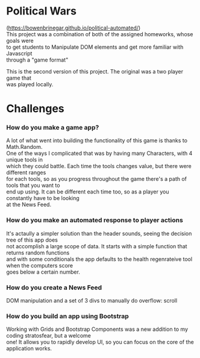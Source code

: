 # Political Wars

(https://bowenbrinegar.github.io/political-automated/) \
This project was a combination of both of the assigned homeworks, whose goals were \
to get students to Manipulate DOM elements and get more familiar with Javascript \
through a "game format"

This is the second version of this project. The original was a two player game that \
was played locally. 

# Challenges

### How do you make a game app?
A lot of what went into building the functionality of this game is thanks to Math.Random. \
One of the ways I complicated that was by having many Characters, with 4 unique tools in \
which they could battle. Each time the tools changes value, but there were different ranges \
for each tools, so as you progress throughout the game there's a path of tools that you want to \
end up using. It can be different each time too, so as a player you constantly have to be looking \
at the News Feed.

### How do you make an automated response to player actions
It's actaully a simpler solution than the header sounds, seeing the decision tree of this app does \
not accomplish a large scope of data. It starts with a simple function that returns random functions \
and with some conditionals the app defaults to the health regenrateive tool when the computers score \
goes below a certain number.

### How do you create a News Feed
DOM manipulation and a set of 3 divs to manually do overflow: scroll

### How do you build an app using Bootstrap
Working with Grids and Bootstrap Components was a new addition to my coding stratosfear, but a welcome \
one! It allows you to rapidly develop UI, so you can focus on the core of the application works.



